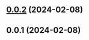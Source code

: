 

## [0.0.2](https://github.com/flixyudh/-flix/compare/v0.0.1...v0.0.2) (2024-02-08)

## 0.0.1 (2024-02-08)
